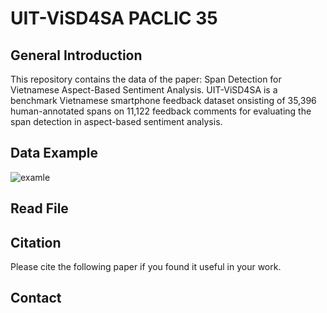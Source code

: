# UIT-ViSD4SA PACLIC 35
## General Introduction
This repository contains the data of the paper: Span Detection for Vietnamese Aspect-Based Sentiment Analysis. UIT-ViSD4SA is a benchmark Vietnamese smartphone feedback dataset onsisting of 35,396 human-annotated spans on 11,122 feedback comments for evaluating the span detection in aspect-based sentiment analysis.
## Data Example
![examle](https://github.com/kimkim00/UIT-ViSD4SA/blob/main/example.png)
## Read File

## Citation
Please cite the following paper if you found it useful in your work.

## Contact
